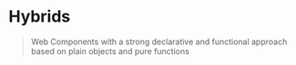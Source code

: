 # Hybrids

> Web Components with a strong declarative and functional approach based on plain objects and pure functions
